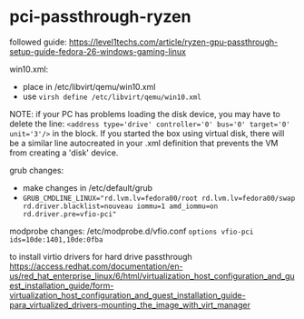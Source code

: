 # pci-passthrough-ryzen

followed guide: https://level1techs.com/article/ryzen-gpu-passthrough-setup-guide-fedora-26-windows-gaming-linux

win10.xml:
- place in /etc/libvirt/qemu/win10.xml
- use `virsh define /etc/libvirt/qemu/win10.xml`

NOTE: if your PC has problems loading the disk device, you may have to delete the line: `<address type='drive' controller='0' bus='0' target='0' unit='3'/>` in the <disk> block. If you started the box using virtual disk, there will be a similar line autocreated in your <vm>.xml definition that prevents the VM from creating a 'disk' device.

grub changes:
- make changes in /etc/default/grub
- `GRUB_CMDLINE_LINUX="rd.lvm.lv=fedora00/root rd.lvm.lv=fedora00/swap rd.driver.blacklist=nouveau iommu=1 amd_iommu=on rd.driver.pre=vfio-pci"`

modprobe changes:
/etc/modprobe.d/vfio.conf
`options vfio-pci ids=10de:1401,10de:0fba`


to install virtio drivers for hard drive passthrough
https://access.redhat.com/documentation/en-us/red_hat_enterprise_linux/6/html/virtualization_host_configuration_and_guest_installation_guide/form-virtualization_host_configuration_and_guest_installation_guide-para_virtualized_drivers-mounting_the_image_with_virt_manager
